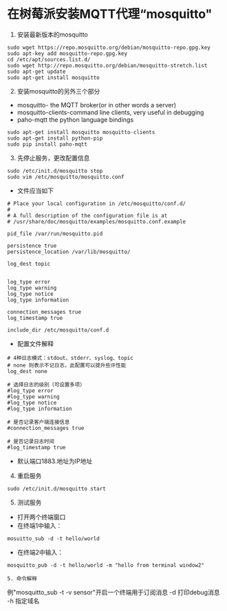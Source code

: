 # 在树莓派安装MQTT代理“mosquitto"
1. 安装最新版本的mosquitto
```
sudo wget https://repo.mosquitto.org/debian/mosquitto-repo.gpg.key
sudo apt-key add mosquitto-repo.gpg.key
cd /etc/apt/sources.list.d/
sudo wget http://repo.mosquitto.org/debian/mosquitto-stretch.list
sudo apt-get update
sudo apt-get install mosquitto
```
2. 安装mosquitto的另外三个部分
- mosquitto- the MQTT broker(or in other words a server)
- mosquitto-clients-command line clients, very useful in debugging
- paho-mqtt the python language bindings
```
sudo apt-get install mosquitto mosquitto-clients
sudo apt-get install python-pip	
sudo pip install paho-mqtt
```

3. 先停止服务，更改配置信息
```
sudo /etc/init.d/mosquitto stop
sudo vim /etc/mosquitto/mosquitto.conf
```
- 文件应当如下
```
# Place your local configuration in /etc/mosquitto/conf.d/
#
# A full description of the configuration file is at
# /usr/share/doc/mosquitto/examples/mosquitto.conf.example
 
pid_file /var/run/mosquitto.pid
 
persistence true
persistence_location /var/lib/mosquitto/
 
log_dest topic
 
 
log_type error
log_type warning
log_type notice
log_type information
 
connection_messages true
log_timestamp true
 
include_dir /etc/mosquitto/conf.d
```

- 配置文件解释
```
# 4种日志模式：stdout、stderr、syslog、topic
# none 则表示不记日志，此配置可以提升些许性能
log_dest none

# 选择日志的级别（可设置多项）
#log_type error
#log_type warning
#log_type notice
#log_type information

# 是否记录客户端连接信息
#connection_messages true

# 是否记录日志时间
#log_timestamp true
```
- 默认端口1883.地址为IP地址


4. 重启服务
```
sudo /etc/init.d/mosquitto start
```

5. 测试服务
  - 打开两个终端窗口
  - 在终端1中输入：
  ```
  mosuitto_sub -d -t hello/world
  ```
  - 在终端2中输入：
  ```
  mosquitto_pub -d -t hello/world -m "hello from terminal window2"
  
  5. 命令解释
  ```
  例"mosquitto_sub -t -v sensor"开启一个终端用于订阅消息
  -d 打印debug消息
  -h 指定域名
  
 
